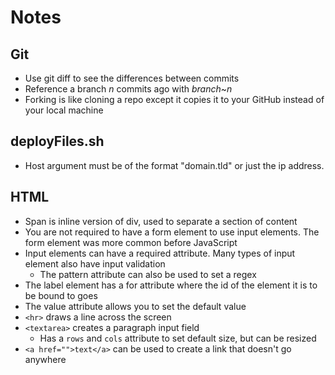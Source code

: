# Notes

## Git
- Use git diff to see the differences between commits
- Reference a branch *n* commits ago with *branch*~*n*
- Forking is like cloning a repo except it copies it to your GitHub instead of your local machine

## deployFiles.sh
- Host argument must be of the format "domain.tld" or just the ip address.

## HTML
- Span is inline version of div, used to separate a section of content
- You are not required to have a form element to use input elements. The form element was more common before JavaScript
- Input elements can have a required attribute. Many types of input element also have input validation
    - The pattern attribute can also be used to set a regex
- The label element has a for attribute where the id of the element it is to be bound to goes
- The value attribute allows you to set the default value
- `<hr>` draws a line across the screen
- `<textarea>` creates a paragraph input field
    - Has a `rows` and `cols` attribute to set default size, but can be resized
- `<a href="">text</a>` can be used to create a link that doesn't go anywhere
